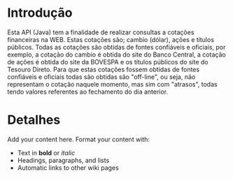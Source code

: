 # Introdução #

Esta API (Java) tem a finalidade de realizar consultas a cotações financeiras na WEB. Estas cotações são; cambio (dólar), ações e títulos públicos. Todas as cotações são obtidas de fontes confiáveis e oficiais, por exemplo, a cotação do cambio é obtida do site do Banco Central, a cotação de ações é obtida do site da BOVESPA e os títulos públicos do site do Tesouro Direto. Para que estas cotações fossem obtidas de fontes confiáveis e oficiais todas são obtidas são "off-line", ou seja, não representam o cotação naquele momento, mas sim com "atrasos", todas tendo valores referentes ao fechamento do dia anterior.


# Detalhes #

Add your content here.  Format your content with:
  * Text in **bold** or _italic_
  * Headings, paragraphs, and lists
  * Automatic links to other wiki pages